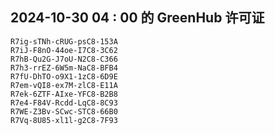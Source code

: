 ## 2024-10-30 04 : 00 的 GreenHub 许可证
```
R7ig-sTNh-cRUG-psC8-153A
R7iJ-F8nO-44oe-I7C8-3C62
R7hB-Qu2G-J7oU-N2C8-C366
R7h3-rrEZ-6W5m-NaC8-BFB4
R7fU-DhTO-o9X1-1zC8-6D9E
R7em-vQI8-ex7M-zlC8-E11A
R7ek-6ZTF-AIxe-YFC8-B2B8
R7e4-F84V-Rcdd-LqC8-8C93
R7WE-Z3Bv-SCwc-STC8-66B0
R7Vq-8U85-xl1l-g2C8-7F93
```
